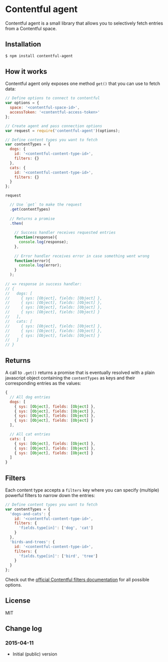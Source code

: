 # Contentful agent

Contentful agent is a small library that allows you to selectively fetch entries from a Contentful space.

## Installation

```bash
$ npm install contentful-agent
```

## How it works

Contentful agent only exposes one method `get()` that you can use to fetch data:

```javascript
// Define options to connect to contentful
var options = {
  space: '<contentful-space-id>',
  accessToken: '<contentful-access-token>'
};

// Create agent and pass connection options
var request = require('contentful-agent')(options);

// Define content types you want to fetch
var contentTypes = {
  dogs: {
    id: '<contentful-content-type-id>',
    filters: {}
  },
  cats: {
    id: '<contentful-content-type-id>',
    filters: {}
  }
};

request

  // Use `get` to make the request
  .get(contentTypes)
  
  // Returns a promise
  .then(
  
    // Success handler receives requested entries
    function(response){
      console.log(response);
    },
    
    // Error handler receives error in case something went wrong
    function(error){
      console.log(error);
    }
  );
  
// => response in success handler:
// {
//   dogs: [
//     { sys: [Object], fields: [Object] },
//     { sys: [Object], fields: [Object] },
//     { sys: [Object], fields: [Object] },
//     { sys: [Object], fields: [Object] }
//   ],
//   cats: [
//     { sys: [Object], fields: [Object] },
//     { sys: [Object], fields: [Object] },
//     { sys: [Object], fields: [Object] }
//   ]
// }
```

## Returns

A call to `.get()` returns a promise that is eventually resolved with a plain javascript object containing the `contentTypes` as keys and their corresponding entries as the values:

```javascript
{
  // All dog entries
  dogs: [
    { sys: [Object], fields: [Object] },
    { sys: [Object], fields: [Object] },
    { sys: [Object], fields: [Object] },
    { sys: [Object], fields: [Object] }
  ],

  // All cat entries
  cats: [
    { sys: [Object], fields: [Object] },
    { sys: [Object], fields: [Object] },
    { sys: [Object], fields: [Object] }
  ]
}
```

## Filters

Each content type accepts a `filters` key where you can specify (multiple) powerful filters to narrow down the entries:

```javascript
// Define content types you want to fetch
var contentTypes = {
  'dogs-and-cats': {
    id: '<contentful-content-type-id>',
    filters: {
      'fields.type[in]': ['dog', 'cat']
    }
  },
  'birds-and-trees': {
    id: '<contentful-content-type-id>',
    filters: {
      'fields.type[in]': ['bird', 'tree']
    }
  }
};
```

Check out the [official Contentful filters documentation](https://www.contentful.com/developers/documentation/content-delivery-api/#search-filter) for all possible options.

## License

MIT

## Change log

### 2015-04-11

- Initial (public) version
